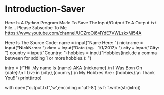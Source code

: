 # Introduction-Saver
Here Is A Python Program Made To Save The Input/Output To A Output.txt File...
Please Subscribe To Me: 
https://www.youtube.com/channel/UCZroOj6MYdE7VWLzkxMi54A

Here Is The Source Code:
name = input("Name Here: ")
nickname = input("NickName: ")
date = input("Date (eg. - 1/1/2017): ")
city = input("City: ")
country = input("Country: ")
hobbies = input("Hobbies(include a comma between for adding 1 or more hobbies.): ")



intro = (f"Hii ,My name Is {name} AKA {nickname}.\n I Was Born On {date}.\n I Live in {city},{country}.\n My Hobbies Are : {hobbies}.\n Thank You!!")
print(intro)

with open("output.txt",'w',encoding = 'utf-8') as f:
   f.write(str(intro))
